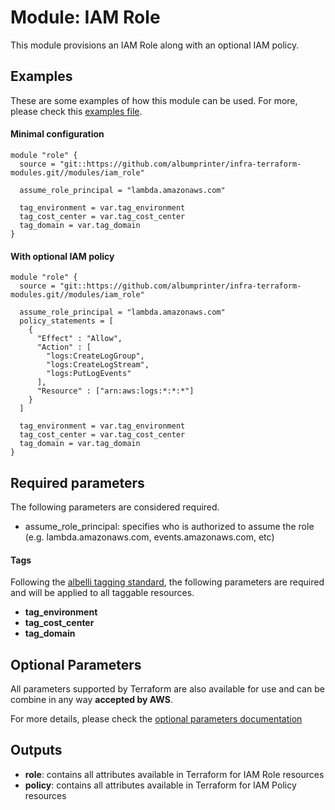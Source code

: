 # Module: IAM Role

This module provisions an IAM Role along with an optional IAM policy.

## Examples 

These are some examples of how this module can be used. For more, please check this [examples file](../../examples/ecs_task/main.tf).

#### Minimal configuration
```
module "role" {
  source = "git::https://github.com/albumprinter/infra-terraform-modules.git//modules/iam_role"

  assume_role_principal = "lambda.amazonaws.com"  
  
  tag_environment = var.tag_environment
  tag_cost_center = var.tag_cost_center
  tag_domain = var.tag_domain
}
```

#### With optional IAM policy
```
module "role" {
  source = "git::https://github.com/albumprinter/infra-terraform-modules.git//modules/iam_role"

  assume_role_principal = "lambda.amazonaws.com"
  policy_statements = [
    {
      "Effect" : "Allow",
      "Action" : [
        "logs:CreateLogGroup",
        "logs:CreateLogStream",
        "logs:PutLogEvents"
      ],
      "Resource" : ["arn:aws:logs:*:*:*"]
    }
  ]
  
  tag_environment = var.tag_environment
  tag_cost_center = var.tag_cost_center
  tag_domain = var.tag_domain
}
```

## Required parameters

The following parameters are considered required.

* assume_role_principal: specifies who is authorized to assume the role (e.g. lambda.amazonaws.com, events.amazonaws.com, etc)

#### Tags
Following the [albelli tagging standard](https://wiki.albelli.net/wiki/Albelli_AWS_Tagging_standards), the following parameters are required and will be applied to all taggable resources.

* **tag_environment**
* **tag_cost_center**
* **tag_domain**

## Optional Parameters

All parameters supported by Terraform are also available for use and can be combine in any way **accepted by AWS**.

For more details, please check the [optional parameters documentation](docs/optional_parameters.md)

## Outputs

* **role**: contains all attributes available in Terraform for IAM Role resources
* **policy**: contains all attributes available in Terraform for IAM Policy resources
